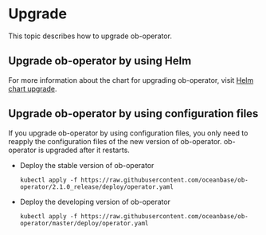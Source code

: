 # Upgrade

This topic describes how to upgrade ob-operator.

## Upgrade ob-operator by using Helm

For more information about the chart for upgrading ob-operator, visit [Helm chart upgrade](https://atlassian.github.io/data-center-helm-charts/userguide/upgrades/HELM_CHART_UPGRADE/).

## Upgrade ob-operator by using configuration files

If you upgrade ob-operator by using configuration files, you only need to reapply the configuration files of the new version of ob-operator. ob-operator is upgraded after it restarts.

- Deploy the stable version of ob-operator

   ```shell
   kubectl apply -f https://raw.githubusercontent.com/oceanbase/ob-operator/2.1.0_release/deploy/operator.yaml
   ```

- Deploy the developing version of ob-operator

   ```shell
   kubectl apply -f https://raw.githubusercontent.com/oceanbase/ob-operator/master/deploy/operator.yaml
   ```
